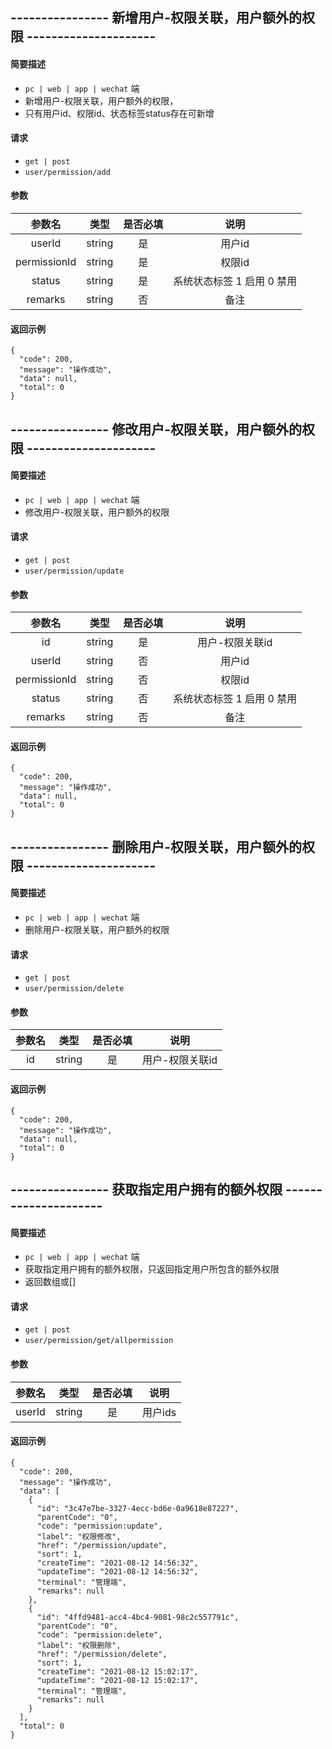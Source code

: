 
## ---------------- 新增用户-权限关联，用户额外的权限 ---------------------

#### 简要描述

- `pc | web | app | wechat` 端
- 新增用户-权限关联，用户额外的权限，
- 只有用户id、权限id、状态标签status存在可新增

#### 请求

- `get | post` 
- `user/permission/add`

#### 参数

| 参数名 | 类型 | 是否必填 | 说明 |
|:---:|:---:|:---:|:---:|
| userId | string | 是 | 用户id |
| permissionId | string | 是 | 权限id |
| status | string | 是 | 系统状态标签 1 启用 0 禁用 |
| remarks | string | 否 | 备注 |

#### 返回示例

```
{
  "code": 200,
  "message": "操作成功",
  "data": null,
  "total": 0
}
```

## ---------------- 修改用户-权限关联，用户额外的权限 ---------------------

#### 简要描述

- `pc | web | app | wechat` 端
- 修改用户-权限关联，用户额外的权限

#### 请求

- `get | post` 
- `user/permission/update`

#### 参数

| 参数名 | 类型 | 是否必填 | 说明 |
|:---:|:---:|:---:|:---:|
| id | string | 是 | 用户-权限关联id |
| userId | string | 否 | 用户id |
| permissionId | string | 否 | 权限id |
| status | string | 否 | 系统状态标签 1 启用 0 禁用 |
| remarks | string | 否 | 备注 |

#### 返回示例

```
{
  "code": 200,
  "message": "操作成功",
  "data": null,
  "total": 0
}
```

## ---------------- 删除用户-权限关联，用户额外的权限 ---------------------

#### 简要描述

- `pc | web | app | wechat` 端
- 删除用户-权限关联，用户额外的权限

#### 请求

- `get | post` 
- `user/permission/delete`

#### 参数

| 参数名 | 类型 | 是否必填 | 说明 |
|:---:|:---:|:---:|:---:|
| id | string | 是 | 用户-权限关联id |

#### 返回示例

```
{
  "code": 200,
  "message": "操作成功",
  "data": null,
  "total": 0
}
```

## ---------------- 获取指定用户拥有的额外权限 ---------------------

#### 简要描述

- `pc | web | app | wechat` 端
- 获取指定用户拥有的额外权限，只返回指定用户所包含的额外权限
- 返回数组或[]

#### 请求

- `get | post` 
- `user/permission/get/allpermission`

#### 参数

| 参数名 | 类型 | 是否必填 | 说明 |
|:---:|:---:|:---:|:---:|
| userId | string | 是 | 用户ids |

#### 返回示例

```
{
  "code": 200,
  "message": "操作成功",
  "data": [
    {
      "id": "3c47e7be-3327-4ecc-bd6e-0a9618e87227",
      "parentCode": "0",
      "code": "permission:update",
      "label": "权限修改",
      "href": "/permission/update",
      "sort": 1,
      "createTime": "2021-08-12 14:56:32",
      "updateTime": "2021-08-12 14:56:32",
      "terminal": "管理端",
      "remarks": null
    },
    {
      "id": "4ffd9481-acc4-4bc4-9081-98c2c557791c",
      "parentCode": "0",
      "code": "permission:delete",
      "label": "权限删除",
      "href": "/permission/delete",
      "sort": 1,
      "createTime": "2021-08-12 15:02:17",
      "updateTime": "2021-08-12 15:02:17",
      "terminal": "管理端",
      "remarks": null
    }
  ],
  "total": 0
}
```
